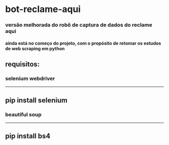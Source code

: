 # bot-reclame-aqui
 ### versão melhorada do robô de captura de dados do reclame aqui
 #### ainda está no começo do projeto, com o propósito de retomar os estudos de web scraping em python
 
 ## requisitos:
 
 ### selenium webdriver
 ---
 pip install selenium
 ---
 
 ### beautiful soup
 ---
 pip install bs4
 ---
 
